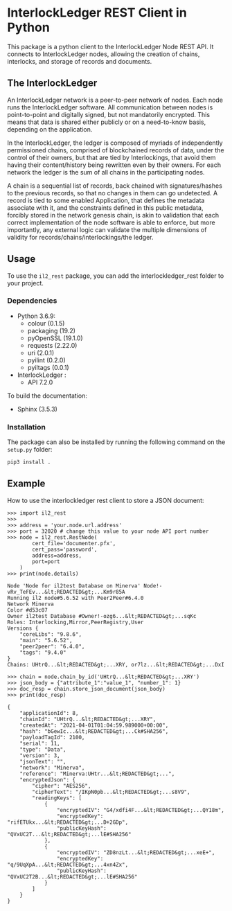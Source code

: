 
# InterlockLedger REST Client in Python

This package is a python client to the InterlockLedger Node REST API. It connects to InterlockLedger nodes, allowing the creation of chains, interlocks, and storage of records and documents.

## The InterlockLedger

An InterlockLedger network is a peer-to-peer network of nodes. Each node runs the InterlockLedger software.  All communication between nodes is point-to-point and digitally signed, but not mandatorily encrypted.  This means that data is shared either publicly or on a need-to-know basis, depending on the application.

In the InterlockLedger, the ledger is composed of myriads of independently permissioned chains, comprised of blockchained records of data, under the control of their owners, but that are tied by Interlockings, that avoid them having their content/history being rewritten even by their owners. For each network the ledger is the sum of all chains in the participating nodes. 

A chain is a sequential list of records, back chained with signatures/hashes to the previous records, so that no changes in them can go undetected. A record is tied to some enabled Application, that defines the metadata associate with it, and the constraints defined in this public metadata, forcibly stored in the network genesis chain, is akin to validation that each correct implementation of the node software is able to enforce, but more
importantly, any external logic can validate the multiple dimensions of validity for records/chains/interlockings/the ledger.

## Usage

To use the `il2_rest` package, you can add the interlockledger_rest folder to your project.

### Dependencies

* Python 3.6.9:
    * colour (0.1.5)
    * packaging (19.2)
    * pyOpenSSL (19.1.0)
    * requests (2.22.0)
    * uri (2.0.1)
    * pyilint (0.2.0)
    * pyiltags (0.0.1)
* InterlockLedger :
    * API 7.2.0

To build the documentation:

* Sphinx (3.5.3)

### Installation

The package can also be installed by running the following command on the `setup.py` folder:
```bash
pip3 install .
```

## Example

How to use the interlockledger rest client to store a JSON document:

```
>>> import il2_rest
>>>
>>> address = 'your.node.url.address'
>>> port = 32020 # change this value to your node API port number
>>> node = il2_rest.RestNode(
        cert_file='documenter.pfx',
        cert_pass='password',
        address=address,
        port=port
    )
>>> print(node.details)

Node 'Node for il2test Database on Minerva' Node!-vRv_TeFEv...&lt;REDACTED&gt;...Km9r85A
Running il2 node#5.6.52 with Peer2Peer#6.4.0
Network Minerva
Color #d53c07
Owner il2test Database #Owner!-ozg6...&lt;REDACTED&gt;...sqKc
Roles: Interlocking,Mirror,PeerRegistry,User
Versions {
    "coreLibs": "9.8.6",
    "main": "5.6.52",
    "peer2peer": "6.4.0",
    "tags": "9.4.0"
}
Chains: UHtrQ...&lt;REDACTED&gt;...XRY, or7lz...&lt;REDACTED&gt;...DxI

>>> chain = node.chain_by_id('UHtrQ...&lt;REDACTED&gt;...XRY')
>>> json_body = {"attribute_1":"value_1", "number_1": 1}
>>> doc_resp = chain.store_json_document(json_body)
>>> print(doc_resp)

{
    "applicationId": 8,
    "chainId": "UHtrQ...&lt;REDACTED&gt;...XRY",
    "createdAt": "2021-04-01T01:04:59.989000+00:00",
    "hash": "bGewIc...&lt;REDACTED&gt;...Ck#SHA256",
    "payloadTagId": 2100,
    "serial": 11,
    "type": "Data",
    "version": 3,
    "jsonText": "",
    "network": "Minerva",
    "reference": "Minerva:UHtr...&lt;REDACTED&gt;...",
    "encryptedJson": {
        "cipher": "AES256",
        "cipherText": "/IKpN0pb...&lt;REDACTED&gt;...s8V9",
        "readingKeys": [
            {
                "encryptedIV": "G4/xdfi4F...&lt;REDACTED&gt;...QY18m",
                "encryptedKey": "rifETUkx...&lt;REDACTED&gt;...D+2GDp",
                "publicKeyHash": "QVxUC2T...&lt;REDACTED&gt;...lE#SHA256"
            },
            {
                "encryptedIV": "ZD8nzLt...&lt;REDACTED&gt;...xeE+",
                "encryptedKey": "q/9UqXpA...&lt;REDACTED&gt;...4xn4Zx",
                "publicKeyHash": "QVxUC2T2B...&lt;REDACTED&gt;...lE#SHA256"
            }
        ]
    }
}
```

